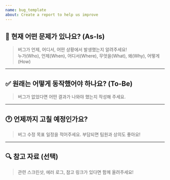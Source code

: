 ```yaml
---
name: bug_template
about: Create a report to help us improve
---
```


## 🐛 현재 어떤 문제가 있나요? (As-Is)

> 버그가 언제, 어디서, 어떤 상황에서 발생했는지 알려주세요!  
> 누가(Who), 언제(When), 어디서(Where), 무엇을(What), 왜(Why), 어떻게(How)

---

## ✅ 원래는 어떻게 동작했어야 하나요? (To-Be)

> 버그가 없었다면 어떤 결과가 나와야 했는지 작성해 주세요.

---

## 🕐 언제까지 고칠 예정인가요?

> 버그 수정 목표 일정을 적어주세요. 부담되면 팀원과 상의도 좋아요!

---

## 🔍 참고 자료 (선택)

> 관련 스크린샷, 에러 로그, 참고 링크가 있다면 함께 올려주세요!